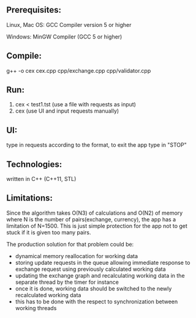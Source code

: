Prerequisites:
--------------

Linux, Mac OS:
GCC Compiler version 5 or higher

Windows:
MinGW Compiler (GCC 5 or higher)

Compile:
--------
g++ -o cex cex.cpp cpp/exchange.cpp cpp/validator.cpp

Run:
----
1) cex < test1.tst   (use a file with requests as input)
2) cex               (use UI and input requests manually)

UI:
---
type in requests according to the format, to exit the app type in "STOP"

Technologies:
-------------
written in C++ (C++11, STL)

Limitations:
------------
Since the algorithm takes O(N3) of calculations and O(N2) of memory where N is the number of pairs(exchange, currency),
the app has a limitation of N=1500. This is just simple protection for the app not to get stuck if it is given too many pairs.

The production solution for that problem could be:
- dynamical memory reallocation for working data
- storing update requests in the queue allowing immediate response to exchange request using previously calculated working data
- updating the exchange graph and recalculating working data in the separate thread by the timer for instance
- once it is done, working data should be switched to the newly recalculated working data
- this has to be done with the respect to synchronization between working threads